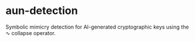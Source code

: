 # aun-detection
Symbolic mimicry detection for AI-generated cryptographic keys using the ∿ collapse operator.
